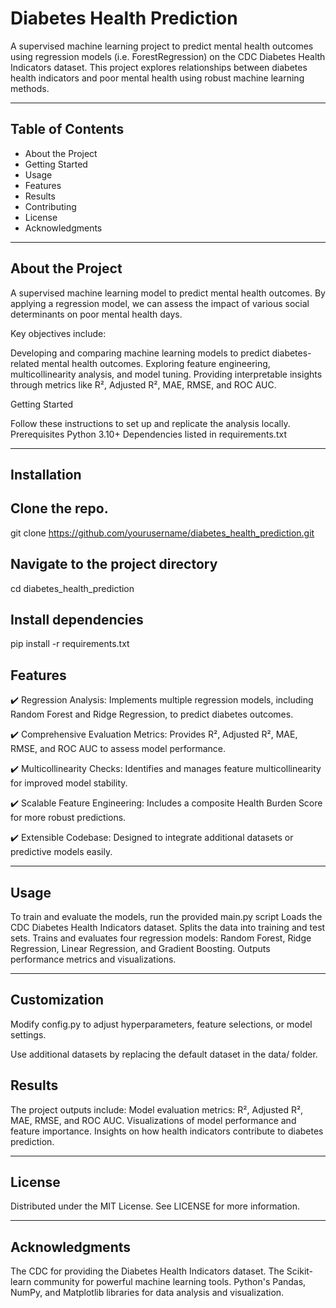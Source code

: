 # Diabetes Health Prediction

A supervised machine learning project to predict mental health outcomes using regression models (i.e. ForestRegression) on the CDC Diabetes Health Indicators dataset. This project explores relationships between diabetes health indicators and poor mental health using robust machine learning methods.

---

## Table of Contents

- About the Project
- Getting Started
- Usage
- Features
- Results
- Contributing
- License
- Acknowledgments

---

## About the Project

A supervised machine learning model to predict mental health outcomes. By applying a regression model, we can assess the impact of various social determinants on poor mental health days. 

Key objectives include:

Developing and comparing machine learning models to predict diabetes-related mental health outcomes.
Exploring feature engineering, multicollinearity analysis, and model tuning.
Providing interpretable insights through metrics like R², Adjusted R², MAE, RMSE, and ROC AUC.

Getting Started

Follow these instructions to set up and replicate the analysis locally.
Prerequisites
Python 3.10+
Dependencies listed in requirements.txt

---

## Installation

## Clone the repo.
git clone https://github.com/yourusername/diabetes_health_prediction.git

## Navigate to the project directory
cd diabetes_health_prediction

## Install dependencies
pip install -r requirements.txt

## Features

✔️ Regression Analysis: Implements multiple regression models, including Random Forest and Ridge Regression, to predict diabetes outcomes.

✔️ Comprehensive Evaluation Metrics: Provides R², Adjusted R², MAE, RMSE, and ROC AUC to assess model performance.

✔️ Multicollinearity Checks: Identifies and manages feature multicollinearity for improved model stability.

✔️ Scalable Feature Engineering: Includes a composite Health Burden Score for more robust predictions.

✔️ Extensible Codebase: Designed to integrate additional datasets or predictive models easily.

---

## Usage

To train and evaluate the models, run the provided main.py script
Loads the CDC Diabetes Health Indicators dataset.
Splits the data into training and test sets.
Trains and evaluates four regression models: Random Forest, Ridge Regression, Linear Regression, and Gradient Boosting.
Outputs performance metrics and visualizations.

---

## Customization

Modify config.py to adjust hyperparameters, feature selections, or model settings.

Use additional datasets by replacing the default dataset in the data/ folder.

## Results

The project outputs include:
Model evaluation metrics: R², Adjusted R², MAE, RMSE, and ROC AUC.
Visualizations of model performance and feature importance.
Insights on how health indicators contribute to diabetes prediction.

--- 

## License

Distributed under the MIT License. See LICENSE for more information.

---

## Acknowledgments

The CDC for providing the Diabetes Health Indicators dataset.
The Scikit-learn community for powerful machine learning tools.
Python's Pandas, NumPy, and Matplotlib libraries for data analysis and visualization.


